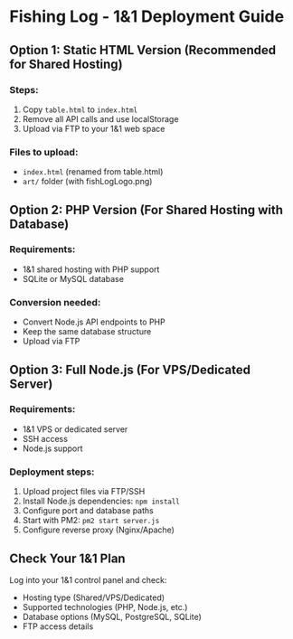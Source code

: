 # Fishing Log - 1&1 Deployment Guide

## Option 1: Static HTML Version (Recommended for Shared Hosting)

### Steps:
1. Copy `table.html` to `index.html`
2. Remove all API calls and use localStorage
3. Upload via FTP to your 1&1 web space

### Files to upload:
- `index.html` (renamed from table.html)
- `art/` folder (with fishLogLogo.png)

## Option 2: PHP Version (For Shared Hosting with Database)

### Requirements:
- 1&1 shared hosting with PHP support
- SQLite or MySQL database

### Conversion needed:
- Convert Node.js API endpoints to PHP
- Keep the same database structure
- Upload via FTP

## Option 3: Full Node.js (For VPS/Dedicated Server)

### Requirements:
- 1&1 VPS or dedicated server
- SSH access
- Node.js support

### Deployment steps:
1. Upload project files via FTP/SSH
2. Install Node.js dependencies: `npm install`
3. Configure port and database paths
4. Start with PM2: `pm2 start server.js`
5. Configure reverse proxy (Nginx/Apache)

## Check Your 1&1 Plan

Log into your 1&1 control panel and check:
- Hosting type (Shared/VPS/Dedicated)
- Supported technologies (PHP, Node.js, etc.)
- Database options (MySQL, PostgreSQL, SQLite)
- FTP access details
